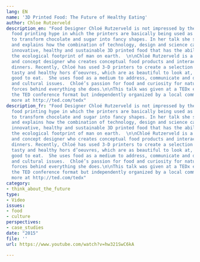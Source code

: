 ```yaml
---
lang: EN
name: '3D Printed Food: The Future of Healthy Eating'
author: Chloe Rutzerveld
description_en: "Food Designer Chloé Rutzerveld is not impressed by the current 3D
  food printing hype in which the printers are basically being used as shaping machines
  to transform chocolate and sugar into fancy shapes. In her talk she shares her vision
  and explains how the combination of technology, design and science can lead to actual
  innovative, healthy and sustainable 3D printed food that has the ability to reduce
  the ecological footprint of man on earth.  \n\nChloé Rutzerveld is a Dutch food
  and concept designer who creates conceptual food products and interactive, experimental
  dinners. Recently, Chloé has used 3-D printers to create a selection of unique,
  tasty and healthy hors d’oeuvres, which are as beautiful to look at, as they are
  good to eat.  She uses food as a medium to address, communicate and discuss social
  and cultural issues.  Chloé’s passion for food and curiosity for nature are driving
  forces behind everything she does.\n\nThis talk was given at a TEDx event using
  the TED conference format but independently organized by a local community. Learn
  more at http://ted.com/tedx"
description_fr: "Food Designer Chloé Rutzerveld is not impressed by the current 3D
  food printing hype in which the printers are basically being used as shaping machines
  to transform chocolate and sugar into fancy shapes. In her talk she shares her vision
  and explains how the combination of technology, design and science can lead to actual
  innovative, healthy and sustainable 3D printed food that has the ability to reduce
  the ecological footprint of man on earth.  \n\nChloé Rutzerveld is a Dutch food
  and concept designer who creates conceptual food products and interactive, experimental
  dinners. Recently, Chloé has used 3-D printers to create a selection of unique,
  tasty and healthy hors d’oeuvres, which are as beautiful to look at, as they are
  good to eat.  She uses food as a medium to address, communicate and discuss social
  and cultural issues.  Chloé’s passion for food and curiosity for nature are driving
  forces behind everything she does.\n\nThis talk was given at a TEDx event using
  the TED conference format but independently organized by a local community. Learn
  more at http://ted.com/tedx"
category:
- think_about_the_future
type:
- Video
issues:
- food
- culture
perspectives:
- case_studies
date: "2015"
file: ''
url: https://www.youtube.com/watch?v=hw321SwC6kA

---
```

